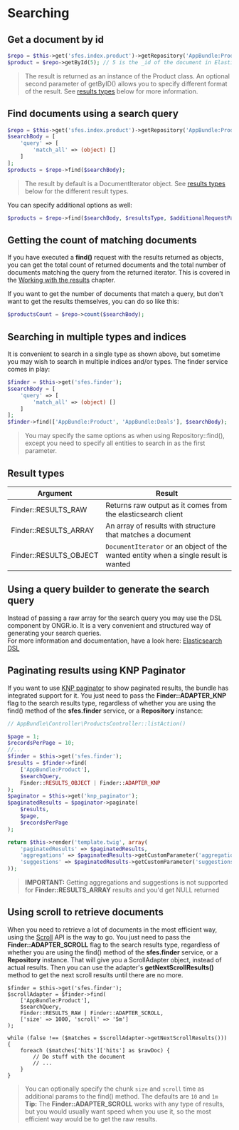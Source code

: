 # Searching

## Get a document by id

```php
$repo = $this->get('sfes.index.product')->getRepository('AppBundle:Product');
$product = $repo->getById(5); // 5 is the _id of the document in Elasticsearch
```
> The result is returned as an instance of the Product class. An optional second parameter of getByID() allows you to specify different format of the result. See [results types](#resulttypes) below for more information.

## Find documents using a search query

```php
$repo = $this->get('sfes.index.product')->getRepository('AppBundle:Product');
$searchBody = [
    'query' => [
        'match_all' => (object) []
    ]
];
$products = $repo->find($searchBody);
```
> The result by default is a DocumentIterator object. See [results types](#resulttypes) below for the different result types.

You can specify additional options as well:

```php
$products = $repo->find($searchBody, $resultsType, $additionalRequestParams);
```

## Getting the count of matching documents

If you have executed a **find()** request with the results returned as objects, you can get the total count of returned documents and the total number of documents matching the query from the returned iterator. This is covered in the [Working with the results](results.md) chapter.

If you want to get the number of documents that match a query, but don't want to get the results themselves, you can do so like this:

```php
$productsCount = $repo->count($searchBody);
```

## Searching in multiple types and indices

It is convenient to search in a single type as shown above, but sometime you may wish to search in multiple indices and/or types. The finder service comes in play:

```php
$finder = $this->get('sfes.finder');
$searchBody = [
    'query' => [
        'match_all' => (object) []
    ]
];
$finder->find(['AppBundle:Product', 'AppBundle:Deals'], $searchBody);
```
> You may specify the same options as when using Repository::find(), except you need to specify all entities to search in as the first parameter.

## <a name=resulttypes></a>Result types

| Argument               | Result                                                                              |
|------------------------|-------------------------------------------------------------------------------------|
| Finder::RESULTS_RAW    | Returns raw output as it comes from the elasticsearch client                        |
| Finder::RESULTS_ARRAY  | An array of results with structure that matches a document                          |
| Finder::RESULTS_OBJECT | `DocumentIterator` or an object of the wanted entity when a single result is wanted |

## Using a query builder to generate the search query

Instead of passing a raw array for the search query you may use the DSL component by ONGR.io. It is a very convenient and structured way of generating your search queries.  
For more information and documentation, have a look here: [Elasticsearch DSL](https://github.com/ongr-io/ElasticsearchDSL/blob/master/docs/index.md)

## Paginating results using KNP Paginator

If you want to use [KNP paginator](https://github.com/KnpLabs/KnpPaginatorBundle) to show paginated results, the bundle has integrated support for it. You just need to pass the **Finder::ADAPTER_KNP** flag to the search results type, regardless of whether you are using the find() method of the **sfes.finder** service, or a **Repository** instance:

```php
// AppBundle\Controller\ProductsController::listAction()

$page = 1;
$recordsPerPage = 10;
//...
$finder = $this->get('sfes.finder');
$results = $finder->find(
    ['AppBundle:Product'], 
    $searchQuery,
    Finder::RESULTS_OBJECT | Finder::ADAPTER_KNP
);
$paginator = $this->get('knp_paginator');
$paginatedResults = $paginator->paginate(
    $results,
    $page,
    $recordsPerPage
);

return $this->render('template.twig', array(
    'paginatedResults' => $paginatedResults,
    'aggregations' => $paginatedResults->getCustomParameter('aggregations'),
    'suggestions' => $paginatedResults->getCustomParameter('suggestions'),
));
```
> **IMPORTANT:** Getting aggregations and suggestions is not supported for **Finder::RESULTS_ARRAY** results and you'd get NULL returned

## Using scroll to retrieve documents

When you need to retrieve a lot of documents in the most efficient way, using the [Scroll](https://www.elastic.co/guide/en/elasticsearch/reference/5.6/search-request-scroll.html#scroll-search-context) API is the way to go.
You just need to pass the **Finder::ADAPTER_SCROLL** flag to the search results type, regardless of whether you are using the find() method of the **sfes.finder** service, or a **Repository** instance.
That will give you a ScrollAdapter object, instead of actual results.
Then you can use the adapter's **getNextScrollResults()** method to get the next scroll results until there are no more.


```
$finder = $this->get('sfes.finder');
$scrollAdapter = $finder->find(
    ['AppBundle:Product'], 
    $searchQuery, 
    Finder::RESULTS_RAW | Finder::ADAPTER_SCROLL, 
    ['size' => 1000, 'scroll' => '5m']
);

while (false !== ($matches = $scrollAdapter->getNextScrollResults())) {
    foreach ($matches['hits']['hits'] as $rawDoc) {
        // Do stuff with the document 
        // ...
    }
}
```
> You can optionally specify the chunk `size` and `scroll` time as additional params to the find() method. The defaults are `10` and `1m` 
> **Tip:** The **Finder::ADAPTER_SCROLL** works with any type of results, but you would usually want speed when you use it, so the most efficient way would be to get the raw results.
